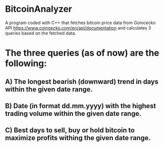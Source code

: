 # BitcoinAnalyzer

A program coded with C++ that fetches bitcoin price data from Goincecko API https://www.coingecko.com/en/api/documentation
and calculates 3 queries based on the fetched data.

<h1>The three queries (as of now) are the following: </h1>

## A) The longest bearish (downward) trend in days within the given date range.

## B) Date (in format dd.mm.yyyy) with the highest trading volume within the given date range.

## C) Best days to sell, buy or hold bitcoin to maximize profits withing the given date range. 




